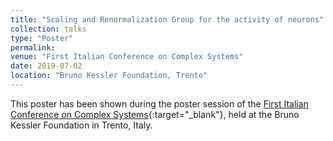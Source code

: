 ```yaml
---
title: "Scaling and Renormalization Group for the activity of neurons"
collection: talks
type: "Poster"
permalink:
venue: "First Italian Conference on Complex Systems"
date: 2019-07-02
location: "Bruno Kessler Foundation, Trento"
---
```


This poster has been shown during the poster session of the [First Italian Conference on Complex Systems](http://italy.cssociety.org/index.php/ccs-italy-2019/){:target="_blank"}<!--_-->, held at the Bruno Kessler Foundation in Trento, Italy.
